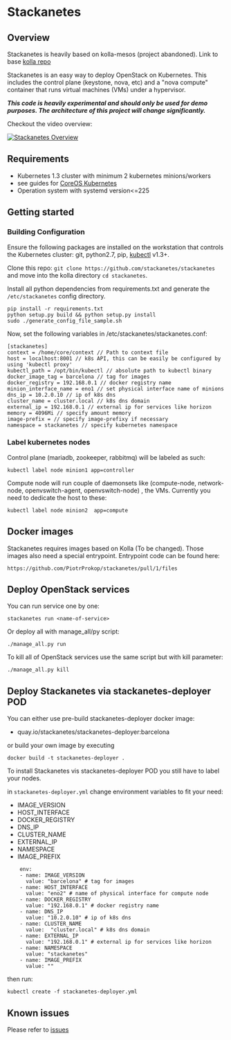 # Stackanetes

## Overview

Stackanetes is heavily based on kolla-mesos (project abandoned).
Link to base [kolla repo](https://github.com/openstack/kolla)

Stackanetes is an easy way to deploy OpenStack on Kubernetes. This includes the control plane (keystone, nova, etc) and a "nova compute" container that runs virtual machines (VMs) under a hypervisor.

***_This code is heavily experimental and should only be used for demo purposes. The architecture of this project will change significantly._***

Checkout the video overview:

[![Stackanetes Overview](https://img.youtube.com/vi/DPYJxYulxO4/0.jpg)](https://www.youtube.com/watch?v=DPYJxYulxO4)

## Requirements

-  Kubernetes 1.3 cluster with minimum 2 kubernetes minions/workers
  - see guides for [CoreOS Kubernetes](https://coreos.com/kubernetes/docs/latest/)
-  Operation system with systemd version<=225
## Getting started

### Building Configuration

Ensure the following packages are installed on the workstation that controls the Kubernetes cluster: git, python2.7, pip, [kubectl](https://github.com/kubernetes/kubernetes/releases) v1.3+.

Clone this repo: `git clone https://github.com/stackanetes/stackanetes` and move into the kolla directory `cd stackanetes`.

Install all python dependencies from requirements.txt and generate the `/etc/stackanetes` config directory.

```
pip install -r requirements.txt
python setup.py build && python setup.py install
sudo ./generate_config_file_sample.sh
```

Now, set the following variables in /etc/stackanetes/stackanetes.conf:

```
[stackanetes]
context = /home/core/context // Path to context file
host = localhost:8001 // k8s API, this can be easily be configured by using 'kubectl proxy'
kubectl_path = /opt/bin/kubectl // absolute path to kubectl binary
docker_image_tag = barcelona // tag for images
docker_registry = 192.168.0.1 // docker registry name
minion_interface_name = eno1 // set physical interface name of minions
dns_ip = 10.2.0.10 // ip of k8s dns
cluster_name = cluster.local // k8s dns domain
external_ip = 192.168.0.1 // external ip for services like horizon
memory = 4096Mi // specify amount memory
image-prefix = // specify image-prefixy if necessary
namespace = stackanetes // specify kubernetes namespace
```

### Label kubernetes nodes

Control plane (mariadb, zookeeper, rabbitmq) will be labeled as such:

```
kubectl label node minion1 app=controller
```

Compute node will run couple of daemonsets like (compute-node, network-node, openvswitch-agent, openvswitch-node) , the VMs. Currently you need to dedicate the host to these:

```
kubectl label node minion2  app=compute
```

## Docker images
Stackanetes requires images based on Kolla (To be changed). Those images also need a special entrypoint. Entrypoint code can be found here:
```
https://github.com/PiotrProkop/stackanetes/pull/1/files
```

## Deploy OpenStack services

You can run service one by one:

```
stackanetes run <name-of-service>
```

Or deploy all with manage_all/py script:

```
./manage_all.py run
```

To kill all of OpenStack services use the same script but with kill parameter:

```
./manage_all.py kill
```
## Deploy Stackanetes via stackanetes-deployer POD

You can either use pre-build stackanetes-deployer docker image:
- quay.io/stackanetes/stackanetes-deployer:barcelona

or build your own image by executing

```
docker build -t stackanetes-deployer .
```

To install Stackanetes vis stackanetes-deployer POD you still have to label your nodes.

in `stackanetes-deployer.yml` change environment variables to fit your need:
- IMAGE_VERSION
- HOST_INTERFACE
- DOCKER_REGISTRY
- DNS_IP
- CLUSTER_NAME
- EXTERNAL_IP
- NAMESPACE
- IMAGE_PREFIX

```
    env:
    - name: IMAGE_VERSION
      value: "barcelona" # tag for images
    - name: HOST_INTERFACE
      value: "eno2" # name of physical interface for compute node
    - name: DOCKER_REGISTRY
      value: "192.168.0.1" # docker registry name
    - name: DNS_IP
      value: "10.2.0.10" # ip of k8s dns
    - name: CLUSTER_NAME
      value:  "cluster.local" # k8s dns domain
    - name: EXTERNAL_IP
      value: "192.168.0.1" # external ip for services like horizon
    - name: NAMESPACE
      value: "stackanetes"
    - name: IMAGE_PREFIX
      value: ""
```

then run:
```
kubectl create -f stackanetes-deployer.yml
```
## Known issues

Please refer to [issues](https://github.com/stackanetes/stackanetes/issues)
